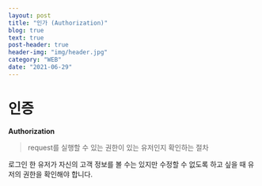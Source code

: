 ```yaml
---
layout: post
title: "인가 (Authorization)"
blog: true
text: true
post-header: true
header-img: "img/header.jpg"
category: "WEB"
date: "2021-06-29"
---
```

# 인증 
<b class='post-subtitle'>Authorization</b>
> request를 실행할 수 있는 권한이 있는 유저인지 확인하는 절차

로그인 한 유저가 자신의 고객 정보를 볼 수는 있지만 수정할 수 없도록 하고 싶을 때 유저의 권한을 확인해야 합니다. 
